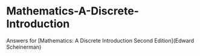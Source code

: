 # Mathematics-A-Discrete-Introduction
Answers for [Mathematics: A Discrete Introduction Second Edition](Edward Scheinerman)
